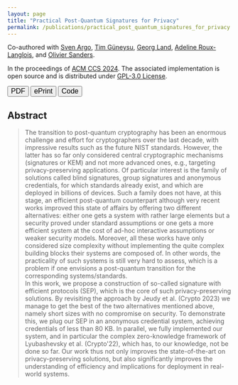 ```yaml
---
layout: page
title: "Practical Post-Quantum Signatures for Privacy"
permalink: /publications/practical_post_quantum_signatures_for_privacy
---
```


Co-authored with [Sven Argo](https://informatik.rub.de/seceng/personen/argo/), [Tim Güneysu](https://informatik.rub.de/seceng/personen/gueneysu/), [Georg Land](https://georg.land/), [Adeline Roux-Langlois](https://people.irisa.fr/Adeline.Roux-Langlois/), and [Olivier Sanders](https://crypto.orange-labs.fr/acg/people/peopleProfil.php?id=226). 

In the proceedings of [ACM CCS 2024](https://dl.acm.org/doi/10.1145/3658644.3670297). The associated implementation is open source and is distributed under [GPL-3.0 License](https://www.gnu.org/licenses/gpl-3.0.html).  

<a href="/assets/pub/AGJLRS24_Pratical_Post-Quantum_Signatures_for_Privacy.pdf" target="_blank" style="text-decoration: none;"><button class="mybutton" onmouseover="this.style.backgroundColor='#337076'; this.style.color='#FFFFFF'; this.querySelector('span').style.paddingRight = '16px'; this.querySelector('span').querySelector('span').style.opacity = '1'; this.querySelector('span').querySelector('span').style.right = '0';" onmouseout="this.style.backgroundColor='#FFFFFF'; this.style.color='#337076'; this.querySelector('span').style.paddingRight = '0'; this.querySelector('span').querySelector('span').style.opacity = '0'; this.querySelector('span').querySelector('span').style.right = '-20px';"><span style="cursor: pointer; display: inline-block; position: relative; transition: 0.5s; font-size: 16px;">PDF <span style="position: absolute; opacity: 0; top: 0; right: -20px; transition: 0.5s;">&#xbb;</span></span></button></a>
<a href="https://eprint.iacr.org/2024/131" target="_blank" style="text-decoration: none;"><button class="mybutton" onmouseover="this.style.backgroundColor='#337076'; this.style.color='#FFFFFF'; this.querySelector('span').style.paddingRight = '16px'; this.querySelector('span').querySelector('span').style.opacity = '1'; this.querySelector('span').querySelector('span').style.right = '0';" onmouseout="this.style.backgroundColor='#FFFFFF'; this.style.color='#337076'; this.querySelector('span').style.paddingRight = '0'; this.querySelector('span').querySelector('span').style.opacity = '0'; this.querySelector('span').querySelector('span').style.right = '-20px';"><span style="cursor: pointer; display: inline-block; position: relative; transition: 0.5s; font-size: 16px;">ePrint <span style="position: absolute; opacity: 0; top: 0; right: -20px; transition: 0.5s;">&#xbb;</span></span></button></a>
<a href="https://github.com/Chair-for-Security-Engineering/lattice-anonymous-credentials" target="_blank" style="text-decoration: none;"><button class="mybutton" onmouseover="this.style.backgroundColor='#337076'; this.style.color='#FFFFFF'; this.querySelector('span').style.paddingRight = '16px'; this.querySelector('span').querySelector('span').style.opacity = '1'; this.querySelector('span').querySelector('span').style.right = '0';" onmouseout="this.style.backgroundColor='#FFFFFF'; this.style.color='#337076'; this.querySelector('span').style.paddingRight = '0'; this.querySelector('span').querySelector('span').style.opacity = '0'; this.querySelector('span').querySelector('span').style.right = '-20px';"><span style="cursor: pointer; display: inline-block; position: relative; transition: 0.5s; font-size: 16px;">Code <span style="position: absolute; opacity: 0; top: 0; right: -20px; transition: 0.5s;">&#xbb;</span></span></button></a>  

## Abstract
> The transition to post-quantum cryptography has been an enormous challenge and effort for cryptographers over the last decade, with impressive results such as the future NIST standards. However, the latter has so far only considered central cryptographic mechanisms (signatures or KEM) and not more advanced ones, e.g., targeting privacy-preserving applications. Of particular interest is the family of solutions called blind signatures, group signatures and anonymous credentials, for which standards already exist, and which are deployed in billions of devices. Such a family does not have, at this stage, an efficient post-quantum counterpart although very recent works  improved this state of affairs by offering two different alternatives: either one gets a system with rather large elements but a security proved under standard assumptions or one gets a more efficient system at the cost of ad-hoc interactive assumptions or weaker security models. Moreover, all these works have only considered size complexity without implementing the quite complex building blocks their systems are composed of. In other words, the practicality of such systems is still very hard to assess, which is a problem if one envisions a post-quantum transition for the corresponding systems/standards.  
> In this work, we propose a construction of so-called signature with efficient protocols (SEP), which is the core of such privacy-preserving solutions. By revisiting the approach by Jeudy et al. (Crypto 2023) we manage to get the best of the two alternatives mentioned above, namely short sizes with no compromise on security. To demonstrate this, we plug our SEP in an anonymous credential system, achieving credentials of less than 80 KB. In parallel, we fully implemented our system, and in particular the complex zero-knowledge framework of Lyubashevsky et al. (Crypto'22), which has, to our knowledge, not be done so far. Our work thus not only improves the state-of-the-art on privacy-preserving solutions, but also significantly improves the understanding of efficiency and implications for deployment in real-world systems.
